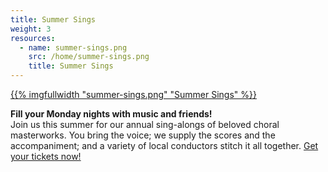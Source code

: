 ```yaml
---
title: Summer Sings
weight: 3
resources:
  - name: summer-sings.png
    src: /home/summer-sings.png
    title: Summer Sings
---
```


<a href="/summer-sings/">{{% imgfullwidth "summer-sings.png" "Summer Sings" %}}</a>

**Fill your Monday nights with music and friends!**  
Join us this summer for our annual sing-alongs of beloved choral masterworks.
You bring the voice; we supply the scores and the accompaniment; and a variety
of local conductors stitch it all together.
<a href="/summer-sings/">Get your tickets now!</a>
